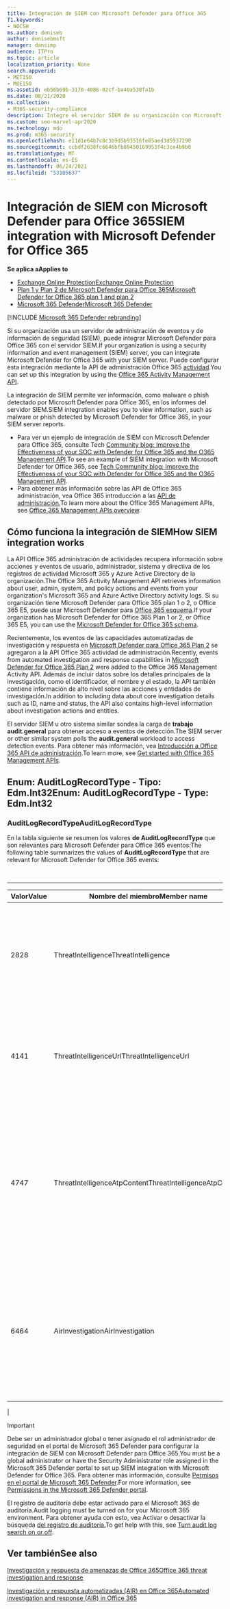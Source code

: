 ```yaml
---
title: Integración de SIEM con Microsoft Defender para Office 365
f1.keywords:
- NOCSH
ms.author: deniseb
author: denisebmsft
manager: dansimp
audience: ITPro
ms.topic: article
localization_priority: None
search.appverid:
- MET150
- MOE150
ms.assetid: eb56b69b-3170-4086-82cf-ba40a530fa1b
ms.date: 08/21/2020
ms.collection:
- M365-security-compliance
description: Integre el servidor SIEM de su organización con Microsoft Defender para Office 365 eventos de amenazas relacionados en la API de administración Office 365 actividad.
ms.custom: seo-marvel-apr2020
ms.technology: mdo
ms.prod: m365-security
ms.openlocfilehash: e11d1e64b7c8c3b9d5b93516fe05aed3d5937290
ms.sourcegitcommit: ccbdf2638fc6646bfb89450169953f4c3ce4b9b0
ms.translationtype: MT
ms.contentlocale: es-ES
ms.lasthandoff: 06/24/2021
ms.locfileid: "53105637"
---
```

# <a name="siem-integration-with-microsoft-defender-for-office-365"></a><span data-ttu-id="c2a99-103">Integración de SIEM con Microsoft Defender para Office 365</span><span class="sxs-lookup"><span data-stu-id="c2a99-103">SIEM integration with Microsoft Defender for Office 365</span></span>

<span data-ttu-id="c2a99-104">**Se aplica a**</span><span class="sxs-lookup"><span data-stu-id="c2a99-104">**Applies to**</span></span>
- [<span data-ttu-id="c2a99-105">Exchange Online Protection</span><span class="sxs-lookup"><span data-stu-id="c2a99-105">Exchange Online Protection</span></span>](exchange-online-protection-overview.md)
- [<span data-ttu-id="c2a99-106">Plan 1 y Plan 2 de Microsoft Defender para Office 365</span><span class="sxs-lookup"><span data-stu-id="c2a99-106">Microsoft Defender for Office 365 plan 1 and plan 2</span></span>](defender-for-office-365.md)
- [<span data-ttu-id="c2a99-107">Microsoft 365 Defender</span><span class="sxs-lookup"><span data-stu-id="c2a99-107">Microsoft 365 Defender</span></span>](../defender/microsoft-365-defender.md)

[!INCLUDE [Microsoft 365 Defender rebranding](../includes/microsoft-defender-for-office.md)]


<span data-ttu-id="c2a99-108">Si su organización usa un servidor de administración de eventos y de información de seguridad (SIEM), puede integrar Microsoft Defender para Office 365 con el servidor SIEM.</span><span class="sxs-lookup"><span data-stu-id="c2a99-108">If your organization is using a security information and event management (SIEM) server, you can integrate Microsoft Defender for Office 365 with your SIEM server.</span></span> <span data-ttu-id="c2a99-109">Puede configurar esta integración mediante la API de administración Office 365 [actividad](/office/office-365-management-api/office-365-management-activity-api-reference).</span><span class="sxs-lookup"><span data-stu-id="c2a99-109">You can set up this integration by using the [Office 365 Activity Management API](/office/office-365-management-api/office-365-management-activity-api-reference).</span></span>

<span data-ttu-id="c2a99-110">La integración de SIEM permite ver información, como malware o phish detectado por Microsoft Defender para Office 365, en los informes del servidor SIEM.</span><span class="sxs-lookup"><span data-stu-id="c2a99-110">SIEM integration enables you to view information, such as malware or phish detected by Microsoft Defender for Office 365, in your SIEM server reports.</span></span>

- <span data-ttu-id="c2a99-111">Para ver un ejemplo de integración de SIEM con Microsoft Defender para Office 365, consulte Tech [Community blog: Improve the Effectiveness of your SOC with Defender for Office 365 and the O365 Management API](https://techcommunity.microsoft.com/t5/microsoft-security-and/improve-the-effectiveness-of-your-soc-with-office-365-atp-and/ba-p/1525185).</span><span class="sxs-lookup"><span data-stu-id="c2a99-111">To see an example of SIEM integration with Microsoft Defender for Office 365, see [Tech Community blog: Improve the Effectiveness of your SOC with Defender for Office 365 and the O365 Management API](https://techcommunity.microsoft.com/t5/microsoft-security-and/improve-the-effectiveness-of-your-soc-with-office-365-atp-and/ba-p/1525185).</span></span>
- <span data-ttu-id="c2a99-112">Para obtener más información sobre las API de Office 365 administración, vea Office 365 introducción a las [API de administración.](/office/office-365-management-api/office-365-management-apis-overview)</span><span class="sxs-lookup"><span data-stu-id="c2a99-112">To learn more about the Office 365 Management APIs, see [Office 365 Management APIs overview](/office/office-365-management-api/office-365-management-apis-overview).</span></span>

## <a name="how-siem-integration-works"></a><span data-ttu-id="c2a99-113">Cómo funciona la integración de SIEM</span><span class="sxs-lookup"><span data-stu-id="c2a99-113">How SIEM integration works</span></span>

<span data-ttu-id="c2a99-114">La API Office 365 administración de actividades recupera información sobre acciones y eventos de usuario, administrador, sistema y directiva de los registros de actividad Microsoft 365 y Azure Active Directory de la organización.</span><span class="sxs-lookup"><span data-stu-id="c2a99-114">The Office 365 Activity Management API retrieves information about user, admin, system, and policy actions and events from your organization's Microsoft 365 and Azure Active Directory activity logs.</span></span> <span data-ttu-id="c2a99-115">Si su organización tiene Microsoft Defender para Office 365 plan 1 o 2, o Office 365 E5, puede usar Microsoft Defender para [Office 365 esquema](/office/office-365-management-api/office-365-management-activity-api-schema#office-365-advanced-threat-protection-and-threat-investigation-and-response-schema).</span><span class="sxs-lookup"><span data-stu-id="c2a99-115">If your organization has Microsoft Defender for Office 365 Plan 1 or 2, or Office 365 E5, you can use the [Microsoft Defender for Office 365 schema](/office/office-365-management-api/office-365-management-activity-api-schema#office-365-advanced-threat-protection-and-threat-investigation-and-response-schema).</span></span>

<span data-ttu-id="c2a99-116">Recientemente, los eventos de las capacidades automatizadas de investigación y respuesta en [Microsoft Defender para Office 365 Plan 2](defender-for-office-365.md#microsoft-defender-for-office-365-plan-1-and-plan-2) se agregaron a la API Office 365 actividad de administración.</span><span class="sxs-lookup"><span data-stu-id="c2a99-116">Recently, events from automated investigation and response capabilities in [Microsoft Defender for Office 365 Plan 2](defender-for-office-365.md#microsoft-defender-for-office-365-plan-1-and-plan-2) were added to the Office 365 Management Activity API.</span></span> <span data-ttu-id="c2a99-117">Además de incluir datos sobre los detalles principales de la investigación, como el identificador, el nombre y el estado, la API también contiene información de alto nivel sobre las acciones y entidades de investigación.</span><span class="sxs-lookup"><span data-stu-id="c2a99-117">In addition to including data about core investigation details such as ID, name and status, the API also contains high-level information about investigation actions and entities.</span></span>

<span data-ttu-id="c2a99-118">El servidor SIEM u otro sistema similar sondea la carga de **trabajo audit.general** para obtener acceso a eventos de detección.</span><span class="sxs-lookup"><span data-stu-id="c2a99-118">The SIEM server or other similar system polls the **audit.general** workload to access detection events.</span></span> <span data-ttu-id="c2a99-119">Para obtener más información, vea [Introducción a Office 365 API de administración](/office/office-365-management-api/get-started-with-office-365-management-apis).</span><span class="sxs-lookup"><span data-stu-id="c2a99-119">To learn more, see [Get started with Office 365 Management APIs](/office/office-365-management-api/get-started-with-office-365-management-apis).</span></span>

## <a name="enum-auditlogrecordtype---type-edmint32"></a><span data-ttu-id="c2a99-120">Enum: AuditLogRecordType - Tipo: Edm.Int32</span><span class="sxs-lookup"><span data-stu-id="c2a99-120">Enum: AuditLogRecordType - Type: Edm.Int32</span></span>

### <a name="auditlogrecordtype"></a><span data-ttu-id="c2a99-121">AuditLogRecordType</span><span class="sxs-lookup"><span data-stu-id="c2a99-121">AuditLogRecordType</span></span>

<span data-ttu-id="c2a99-122">En la tabla siguiente se resumen los valores **de AuditLogRecordType** que son relevantes para Microsoft Defender para Office 365 eventos:</span><span class="sxs-lookup"><span data-stu-id="c2a99-122">The following table summarizes the values of **AuditLogRecordType** that are relevant for Microsoft Defender for Office 365 events:</span></span>

<br>

****

|<span data-ttu-id="c2a99-123">Valor</span><span class="sxs-lookup"><span data-stu-id="c2a99-123">Value</span></span>|<span data-ttu-id="c2a99-124">Nombre del miembro</span><span class="sxs-lookup"><span data-stu-id="c2a99-124">Member name</span></span>|<span data-ttu-id="c2a99-125">Description</span><span class="sxs-lookup"><span data-stu-id="c2a99-125">Description</span></span>|
|---|---|---|
|<span data-ttu-id="c2a99-126">28</span><span class="sxs-lookup"><span data-stu-id="c2a99-126">28</span></span>|<span data-ttu-id="c2a99-127">ThreatIntelligence</span><span class="sxs-lookup"><span data-stu-id="c2a99-127">ThreatIntelligence</span></span>|<span data-ttu-id="c2a99-128">Eventos de suplantación de identidad y malware de Exchange Online Protection y Microsoft Defender para Office 365.</span><span class="sxs-lookup"><span data-stu-id="c2a99-128">Phishing and malware events from Exchange Online Protection and Microsoft Defender for Office 365.</span></span>|
|<span data-ttu-id="c2a99-129">41</span><span class="sxs-lookup"><span data-stu-id="c2a99-129">41</span></span>|<span data-ttu-id="c2a99-130">ThreatIntelligenceUrl</span><span class="sxs-lookup"><span data-stu-id="c2a99-130">ThreatIntelligenceUrl</span></span>|<span data-ttu-id="c2a99-131">Caja fuerte Vincula el tiempo de bloqueo y bloquea eventos de invalidación de Microsoft Defender para Office 365.</span><span class="sxs-lookup"><span data-stu-id="c2a99-131">Safe Links time-of-block and block override events from Microsoft Defender for Office 365.</span></span>|
|<span data-ttu-id="c2a99-132">47</span><span class="sxs-lookup"><span data-stu-id="c2a99-132">47</span></span>|<span data-ttu-id="c2a99-133">ThreatIntelligenceAtpContent</span><span class="sxs-lookup"><span data-stu-id="c2a99-133">ThreatIntelligenceAtpContent</span></span>|<span data-ttu-id="c2a99-134">Eventos de suplantación de identidad y malware para archivos de SharePoint Online, OneDrive para la Empresa y Microsoft Teams, desde Microsoft Defender para Office 365.</span><span class="sxs-lookup"><span data-stu-id="c2a99-134">Phishing and malware events for files in SharePoint Online, OneDrive for Business, and Microsoft Teams, from Microsoft Defender for Office 365.</span></span>|
|<span data-ttu-id="c2a99-135">64</span><span class="sxs-lookup"><span data-stu-id="c2a99-135">64</span></span>|<span data-ttu-id="c2a99-136">AirInvestigation</span><span class="sxs-lookup"><span data-stu-id="c2a99-136">AirInvestigation</span></span>|<span data-ttu-id="c2a99-137">Eventos automatizados de investigación y respuesta, como detalles de investigación y artefactos relevantes, de Microsoft Defender para Office 365 Plan 2.</span><span class="sxs-lookup"><span data-stu-id="c2a99-137">Automated investigation and response events, such as investigation details and relevant artifacts, from Microsoft Defender for Office 365 Plan 2.</span></span>|
|

> [!IMPORTANT]
> <span data-ttu-id="c2a99-138">Debe ser un administrador global o tener asignado el rol administrador de seguridad en el portal de Microsoft 365 Defender para configurar la integración de SIEM con Microsoft Defender para Office 365.</span><span class="sxs-lookup"><span data-stu-id="c2a99-138">You must be a global administrator or have the Security Administrator role assigned in the Microsoft 365 Defender portal to set up SIEM integration with Microsoft Defender for Office 365.</span></span> <span data-ttu-id="c2a99-139">Para obtener más información, consulte [Permisos en el portal de Microsoft 365 Defender](permissions-microsoft-365-security-center.md).</span><span class="sxs-lookup"><span data-stu-id="c2a99-139">For more information, see [Permissions in the Microsoft 365 Defender portal](permissions-microsoft-365-security-center.md).</span></span>
>
> <span data-ttu-id="c2a99-140">El registro de auditoría debe estar activado para el Microsoft 365 de auditoría.</span><span class="sxs-lookup"><span data-stu-id="c2a99-140">Audit logging must be turned on for your Microsoft 365 environment.</span></span> <span data-ttu-id="c2a99-141">Para obtener ayuda con esto, vea Activar o desactivar la búsqueda [del registro de auditoría.](../../compliance/turn-audit-log-search-on-or-off.md)</span><span class="sxs-lookup"><span data-stu-id="c2a99-141">To get help with this, see [Turn audit log search on or off](../../compliance/turn-audit-log-search-on-or-off.md).</span></span>

## <a name="see-also"></a><span data-ttu-id="c2a99-142">Ver también</span><span class="sxs-lookup"><span data-stu-id="c2a99-142">See also</span></span>

[<span data-ttu-id="c2a99-143">Investigación y respuesta de amenazas de Office 365</span><span class="sxs-lookup"><span data-stu-id="c2a99-143">Office 365 threat investigation and response</span></span>](office-365-ti.md)

[<span data-ttu-id="c2a99-144">Investigación y respuesta automatizadas (AIR) en Office 365</span><span class="sxs-lookup"><span data-stu-id="c2a99-144">Automated investigation and response (AIR) in Office 365</span></span>](automated-investigation-response-office.md)